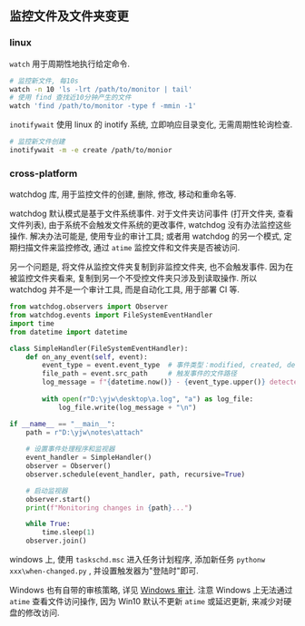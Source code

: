 ## 监控文件及文件夹变更

### linux

`watch` 用于周期性地执行给定命令.

```bash
# 监控新文件, 每10s
watch -n 10 'ls -lrt /path/to/monitor | tail'
# 使用 find 查找近10分钟产生的文件
watch 'find /path/to/monitor -type f -mmin -1'
```

`inotifywait` 使用 linux 的 inotify 系统, 立即响应目录变化, 无需周期性轮询检查.

```bash
# 监控新文件创建
inotifywait -m -e create /path/to/monior
```

### cross-platform

watchdog 库, 用于监控文件的创建, 删除, 修改, 移动和重命名等. 

watchdog 默认模式是基于文件系统事件. 对于文件夹访问事件 (打开文件夹, 查看文件列表), 由于系统不会触发文件系统的更改事件, watchdog 没有办法监控这些操作. 解决办法可能是, 使用专业的审计工具; 或者用 watchdog 的另一个模式, 定期扫描文件来监控修改, 通过 `atime` 监控文件和文件夹是否被访问.

另一个问题是, 将文件从监控文件夹复制到非监控文件夹, 也不会触发事件. 因为在被监控文件夹看来, 复制到另一个不受控文件夹只涉及到读取操作. 所以 watchdog 并不是一个审计工具, 而是自动化工具, 用于部署 CI 等.

```python
from watchdog.observers import Observer
from watchdog.events import FileSystemEventHandler
import time
from datetime import datetime

class SimpleHandler(FileSystemEventHandler):
    def on_any_event(self, event):
        event_type = event.event_type  # 事件类型：modified, created, deleted, moved 等
        file_path = event.src_path     # 触发事件的文件路径
        log_message = f"{datetime.now()} - {event_type.upper()} detected for {file_path}"
        
        with open(r"D:\yjw\desktop\a.log", "a") as log_file:
            log_file.write(log_message + "\n")

if __name__ == "__main__":
    path = r"D:\yjw\notes\attach"
    
    # 设置事件处理程序和监视器
    event_handler = SimpleHandler()
    observer = Observer()
    observer.schedule(event_handler, path, recursive=True)

    # 启动监视器
    observer.start()
    print(f"Monitoring changes in {path}...")

	while True:
		time.sleep(1)
    observer.join()
```

windows 上, 使用 `taskschd.msc` 进入任务计划程序, 添加新任务 `pythonw xxx\when-changed.py` , 并设置触发器为"登陆时"即可.

Windows 也有自带的审核策略, 详见 [Windows 审计](../Windows/FAQ.md). 注意 Windows 上无法通过 `atime` 查看文件访问操作, 因为 Win10 默认不更新 `atime` 或延迟更新, 来减少对硬盘的修改访问.